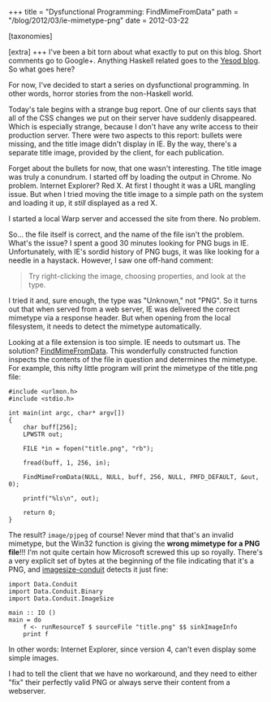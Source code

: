 +++
title = "Dysfunctional Programming: FindMimeFromData"
path = "/blog/2012/03/ie-mimetype-png"
date = 2012-03-22

[taxonomies]

[extra]
+++
I've been a bit torn about what exactly to put on this blog. Short comments go
to Google+. Anything Haskell related goes to the [Yesod blog](http://www.yesodweb.com/blog).
So what goes here?

For now, I've decided to start a series on dysfunctional programming. In other
words, horror stories from the non-Haskell world.

Today's tale begins with a strange bug report. One of our clients says that all
of the CSS changes we put on their server have suddenly disappeared. Which is
especially strange, because I don't have any write access to their production
server. There were two aspects to this report: bullets were missing, and the
title image didn't display in IE. By the way, there's a separate title image,
provided by the client, for each publication.

Forget about the bullets for now, that one wasn't interesting. The title image
was truly a conundrum. I started off by loading the output in Chrome. No
problem. Internet Explorer? Red X. At first I thought it was a URL mangling
issue. But when I tried moving the title image to a simple path on the system
and loading it up, it *still* displayed as a red X.

I started a local Warp server and accessed the site from there. No problem.

So... the file itself is correct, and the name of the file isn't the problem.
What's the issue? I spent a good 30 minutes looking for PNG bugs in IE.
Unfortunately, with IE's sordid history of PNG bugs, it was like looking for a
needle in a haystack. However, I saw one off-hand comment:

> Try right-clicking the image, choosing properties, and look at the type.

I tried it and, sure enough, the type was "Unknown," not "PNG". So it turns out
that when served from a web server, IE was delivered the correct mimetype via a
response header. But when opening from the local filesystem, it needs to detect
the mimetype automatically.

Looking at a file extension is too simple. IE needs to outsmart us. The
solution?
[FindMimeFromData](http://msdn.microsoft.com/en-us/library/ie/ms775147%28v=vs.85%29.aspx).
This wonderfully constructed function inspects the contents of the file in
question and determines the mimetype. For example, this nifty little program
will print the mimetype of the title.png file:

    #include <urlmon.h>
    #include <stdio.h>

    int main(int argc, char* argv[])
    {
        char buff[256];
        LPWSTR out;

        FILE *in = fopen("title.png", "rb");

        fread(buff, 1, 256, in);

        FindMimeFromData(NULL, NULL, buff, 256, NULL, FMFD_DEFAULT, &out, 0);

        printf("%ls\n", out);

        return 0;
    }

The result? `image/pjpeg` of course! Never mind that that's an invalid mimetype, but the Win32 function is giving the __wrong mimetype for a PNG file__!!! I'm not quite certain how Microsoft screwed this up so royally. There's a very explicit set of bytes at the beginning of the file indicating that it's a PNG, and [imagesize-conduit](http://hackage.haskell.org/package/imagesize-conduit) detects it just fine:

    import Data.Conduit
    import Data.Conduit.Binary
    import Data.Conduit.ImageSize

    main :: IO ()
    main = do
        f <- runResourceT $ sourceFile "title.png" $$ sinkImageInfo
        print f

In other words: Internet Explorer, since version 4, can't even display some
simple images.

I had to tell the client that we have no workaround, and they need to either
"fix" their perfectly valid PNG or always serve their content from a webserver.
